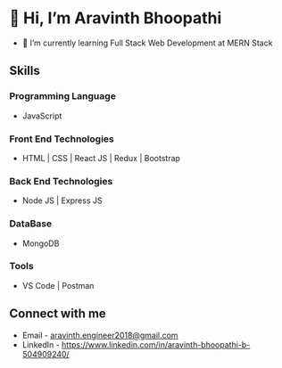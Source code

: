 # 👋 Hi, I’m Aravinth Bhoopathi
* 🌱 I’m currently learning Full Stack Web Development at MERN Stack

## Skills 
### Programming Language 
* JavaScript 
### Front End Technologies 
* HTML | CSS | React JS | Redux | Bootstrap
### Back End Technologies 
* Node JS | Express JS
### DataBase 
* MongoDB
### Tools 
* VS Code | Postman

## Connect with me 
* Email - aravinth.engineer2018@gmail.com
* LinkedIn - https://www.linkedin.com/in/aravinth-bhoopathi-b-504909240/

<!---
Aravinth-Bhoopathi/Aravinth-Bhoopathi is a ✨ special ✨ repository because its `README.md` (this file) appears on your GitHub profile.
You can click the Preview link to take a look at your changes.
--->
